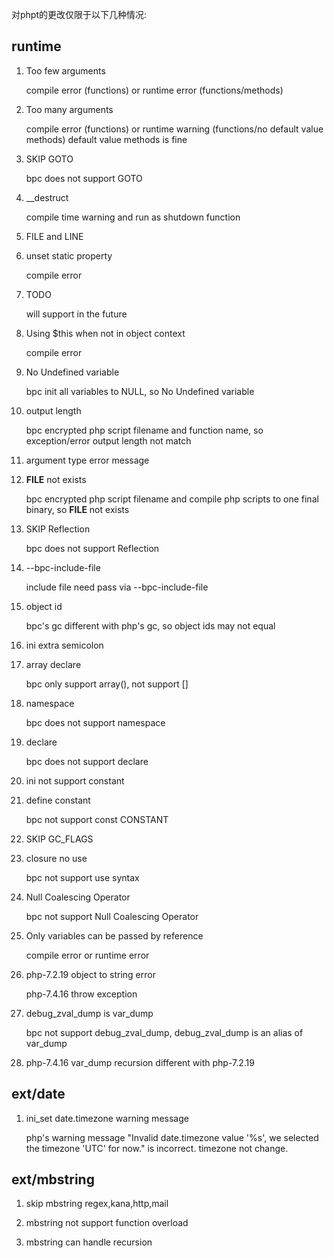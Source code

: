 对phpt的更改仅限于以下几种情况:

## runtime

1. Too few arguments

    compile error (functions) or runtime error (functions/methods)

2. Too many arguments

    compile error (functions) or runtime warning (functions/no default value methods)
    default value methods is fine

3. SKIP GOTO

    bpc does not support GOTO

4. __destruct

    compile time warning and run as shutdown function

5. FILE and LINE

    

6. unset static property

    compile error

7. TODO

    will support in the future

8. Using $this when not in object context

    compile error

9. No Undefined variable

    bpc init all variables to NULL, so No Undefined variable

10. output length

    bpc encrypted php script filename and function name, so exception/error output length not match

11. argument type error message

12. __FILE__ not exists

    bpc encrypted php script filename and compile php scripts to one final binary, so __FILE__ not exists

13. SKIP Reflection

    bpc does not support Reflection

14. --bpc-include-file

    include file need pass via --bpc-include-file

15. object id

    bpc's gc different with php's gc, so object ids may not equal

16. ini extra semicolon

17. array declare

    bpc only support array(), not support []

18. namespace

    bpc does not support namespace

19. declare

    bpc does not support declare

20. ini not support constant

21. define constant

    bpc not support const CONSTANT

22. SKIP GC_FLAGS

23. closure no use

    bpc not support use syntax

24. Null Coalescing Operator

    bpc not support Null Coalescing Operator

25. Only variables can be passed by reference

    compile error or runtime error

26. php-7.2.19 object to string error

    php-7.4.16 throw exception

27. debug_zval_dump is var_dump

    bpc not support debug_zval_dump, debug_zval_dump is an alias of var_dump

28. php-7.4.16 var_dump recursion different with php-7.2.19

## ext/date

1. ini_set date.timezone warning message

    php's warning message "Invalid date.timezone value '%s', we selected the timezone 'UTC' for now." is incorrect.
    timezone not change.

## ext/mbstring

1. skip mbstring regex,kana,http,mail

2. mbstring not support function overload

3. mbstring can handle recursion
